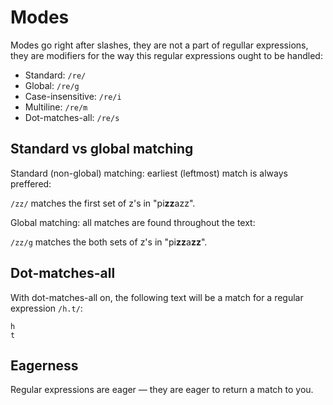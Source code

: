 # Modes

Modes go right after slashes, they are not a part of regullar expressions, they are modifiers for the way this regular expressions ought to be handled:

* Standard: `/re/`
* Global: `/re/g`
* Case-insensitive: `/re/i`
* Multiline: `/re/m`
* Dot-matches-all: `/re/s`

## Standard vs global matching

Standard (non-global) matching: earliest (leftmost) match is always preffered:

`/zz/` matches the first set of z's in "pi**zz**azz".

Global matching: all matches are found throughout the text:

`/zz/g` matches the both sets of z's in "pi**zz**a**zz**".

## Dot-matches-all

With dot-matches-all on, the following text will be a match for a regular expression `/h.t/`:

```text
h
t
```

## Eagerness

Regular expressions are eager — they are eager to return a match to you.
